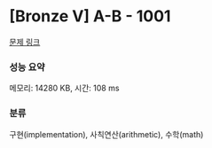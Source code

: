 # [Bronze V] A-B - 1001 

[문제 링크](https://www.acmicpc.net/problem/1001) 

### 성능 요약

메모리: 14280 KB, 시간: 108 ms

### 분류

구현(implementation), 사칙연산(arithmetic), 수학(math)

